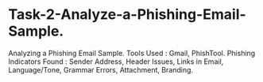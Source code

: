 # Task-2-Analyze-a-Phishing-Email-Sample.
Analyzing a Phishing Email Sample.
Tools Used :  Gmail, PhishTool.
Phishing Indicators Found : Sender Address, Header Issues, Links in Email, Language/Tone, Grammar Errors, Attachment, Branding.  


